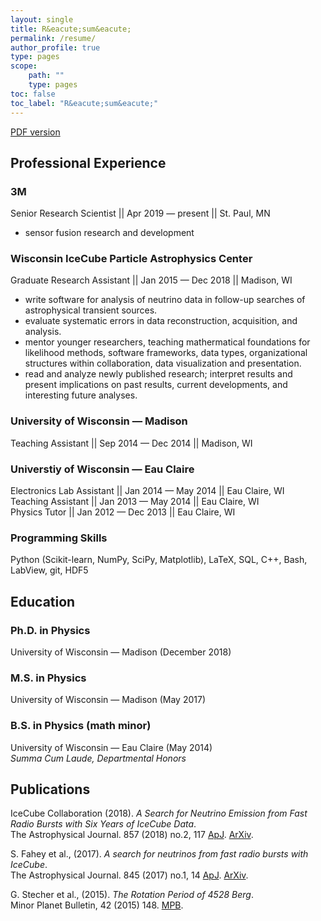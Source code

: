 ```yaml
---
layout: single
title: R&eacute;sum&eacute;
permalink: /resume/
author_profile: true
type: pages
scope:
    path: ""
    type: pages
toc: false
toc_label: "R&eacute;sum&eacute;"
---
```


<a href="{{ site.baseurl }}/assets/images/Resume_githubpage.pdf" class="btn btn--large btn--info"><i class="fas fa-file-alt"></i><span> PDF version </span></a>

## Professional Experience

### 3M
Senior Research Scientist || Apr 2019 &mdash; present || St. Paul, MN

* sensor fusion research and development

### Wisconsin IceCube Particle Astrophysics Center
Graduate Research Assistant  ||  Jan 2015 &mdash; Dec 2018  ||  Madison, WI<br>

* write software for analysis of neutrino data in follow-up searches of astrophysical transient sources.
* evaluate systematic errors in data reconstruction, acquisition, and analysis.
* mentor younger researchers, teaching mathermatical foundations for likelihood methods, software frameworks, data types, organizational structures within collaboration, data visualization and presentation.
* read and analyze newly published research; interpret results and present implications on past results, current developments, and interesting future analyses.

### University of Wisconsin &mdash; Madison
Teaching Assistant  ||  Sep 2014 &mdash; Dec 2014  ||  Madison, WI

### Universtiy of Wisconsin &mdash; Eau Claire
Electronics Lab Assistant  ||  Jan 2014 &mdash; May 2014  ||  Eau Claire, WI<br>
Teaching Assistant  ||  Jan 2013 &mdash; May 2014  ||  Eau Claire, WI<br>
Physics Tutor  ||  Jan 2012 &mdash; Dec 2013  ||  Eau Claire, WI

### Programming Skills

Python (Scikit-learn, NumPy, SciPy, Matplotlib), LaTeX, SQL, C++, Bash, LabView, git, HDF5

## Education

### Ph.D. in Physics
University of Wisconsin &mdash; Madison (December 2018)<br>

### M.S. in Physics
University of Wisconsin &mdash; Madison (May 2017)<br>

### B.S. in Physics (math minor)<br>
University of Wisconsin &mdash; Eau Claire (May 2014)<br>
 *Summa Cum Laude, Departmental Honors*<br>

## Publications

IceCube Collaboration (2018). *A Search for Neutrino Emission from Fast Radio Bursts with Six Years of IceCube Data*.<br> The Astrophysical Journal. 857 (2018) no.2, 117 [ApJ](http://iopscience.iop.org/article/10.3847/1538-4357/aab4f8/meta). [ArXiv](https://arxiv.org/abs/1712.06277).<br>

S. Fahey et al., (2017). *A search for neutrinos from fast radio bursts with IceCube*.<br> The Astrophysical Journal. 845 (2017) no.1, 14 [ApJ](http://iopscience.iop.org/article/10.3847/1538-4357/aa7e28). [ArXiv](https://arxiv.org/abs/1611.03062).<br>

G. Stecher et al., (2015). *The Rotation Period of 4528 Berg*.<br> Minor Planet Bulletin, 42 (2015) 148. [MPB](http://www.minorplanet.info/MPB/issues/MPB_42-2.pdf).<br>
